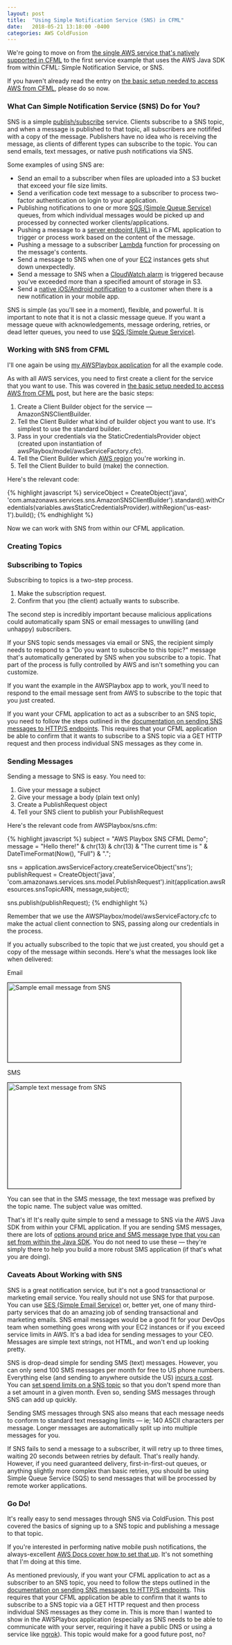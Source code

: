 ```yaml
---
layout: post
title:  "Using Simple Notification Service (SNS) in CFML"
date:   2018-05-21 13:18:00 -0400
categories: AWS ColdFusion
---
```


We're going to move on from [the single AWS service that's natively supported in CFML](/aws/coldfusion/2018/05/21/Using-Simple-Storage-Service-In-CFML.html) to the first service example that uses the AWS Java SDK from within CFML: Simple Notification Service, or SNS.

If you haven't already read the entry on [the basic setup needed to access AWS from CFML](/aws/coldfusion/2018/05/21/Basic-Setup-Needed-To-Access-AWS-From-CFML.html), please do so now.

### What Can Simple Notification Service (SNS) Do for You?

SNS is a simple [publish/subscribe](https://en.wikipedia.org/wiki/Publish–subscribe_pattern) service. Clients subscribe to a SNS topic, and when a message is published to that topic, all subscribers are notififed with a copy of the message. Publishers have no idea who is receiving the message, as clients of different types can subscribe to the topic. You can send emails, text messages, or native push notifications via SNS. 

Some examples of using SNS are:

- Send an email to a subscriber when files are uploaded into a S3 bucket that exceed your file size limits.
- Send a verification code text message to a subscriber to process two-factor authentication on login to your application.
- Publishing notifications to one or more [SQS (Simple Queue Service)](https://aws.amazon.com/sqs/) queues, from which individual messages would be picked up and processed by connected worker clients/applications.
- Pushing a message to a [server endpoint (URL)](https://docs.aws.amazon.com/sns/latest/dg/SendMessageToHttp.html) in a CFML application to trigger or process work based on the content of the message.
- Pushing a message to a subscriber [Lambda](https://aws.amazon.com/lambda/) function for processing on the message's contents.
- Send a message to SNS when one of your [EC2](https://aws.amazon.com/ec2/) instances gets shut down unexpectedly.
- Send a message to SNS when a [CloudWatch alarm](https://docs.aws.amazon.com/AmazonCloudWatch/latest/monitoring/AlarmThatSendsEmail.html) is triggered because you've exceeded more than a specified amount of storage in S3.
- Send a [native iOS/Android notification](https://docs.aws.amazon.com/sns/latest/dg/mobile-push-send.html) to a customer when there is a new notification in your mobile app.

SNS is simple (as you'll see in a moment), flexible, and powerful. It is important to note that it is not a classic message queue. If you want a message queue with acknowledgements, message ordering, retries, or dead letter queues, you need to use [SQS (Simple Queue Service)](https://aws.amazon.com/sqs/).

### Working with SNS from CFML

I'll one again be using [my AWSPlaybox application](https://github.com/brianklaas/awsPlaybox) for all the example code.

As with all AWS services, you need to first create a client for the service that you want to use. This was covered in [the basic setup needed to access AWS from CFML](/aws/coldfusion/2018/05/21/Basic-Setup-Needed-To-Access-AWS-From-CFML.html) post, but here are the basic steps:

1. Create a Client Builder object for the service &mdash; AmazonSNSClientBuilder.
2. Tell the Client Builder what kind of builder object you want to use. It's simplest to use the standard builder.
3. Pass in your credentials via the StaticCredentialsProvider object (created upon instantiation of awsPlaybox/model/awsServiceFactory.cfc).
4. Tell the Client Builder which [AWS region](https://docs.aws.amazon.com/general/latest/gr/rande.html) you're working in.
5. Tell the Client Builder to build (make) the connection.

Here's the relevant code:

{% highlight javascript %}
serviceObject = CreateObject('java', 'com.amazonaws.services.sns.AmazonSNSClientBuilder').standard().withCredentials(variables.awsStaticCredentialsProvider).withRegion('us-east-1').build();
{% endhighlight %}

Now we can work with SNS from within our CFML application.

### Creating Topics



### Subscribing to Topics

Subscribing to topics is a two-step process.

1. Make the subscription request.
2. Confirm that you (the client) actually wants to subscribe.

The second step is incredibly important because malicious applications could automatically spam SNS or email messages to unwilling (and unhappy) subscribers.

If your SNS topic sends messages via email or SNS, the recipient simply needs to respond to a "Do you want to subscribe to this topic?" message that's automatically generated by SNS when you subscribe to a topic. That part of the process is fully controlled by AWS and isn't something you can customize.  

If you want the example in the AWSPlaybox app to work, you'll need to respond to the email message sent from AWS to subscribe to the topic that you just created.

If you want your CFML application to act as a subscriber to an SNS topic, you need to follow the steps outlined in the [documentation on sending SNS messages to HTTP/S endpoints](https://docs.aws.amazon.com/sns/latest/dg/SendMessageToHttp.html). This requires that your CFML application be able to confirm that it wants to subscribe to a SNS topic via a GET HTTP request and then process individual SNS messages as they come in.

### Sending Messages

Sending a message to SNS is easy. You need to:

1. Give your message a subject
2. Give your message a body (plain text only)
3. Create a PublishRequest object
4. Tell your SNS client to publish your PublishRequest

Here's the relevant code from AWSPlaybox/sns.cfm:

{% highlight javascript %}
subject = "AWS Playbox SNS CFML Demo";
message = "Hello there!" & chr(13) & chr(13) & "The current time is " & DateTimeFormat(Now(), "Full") & ".";

sns = application.awsServiceFactory.createServiceObject('sns');
publishRequest = CreateObject('java', 'com.amazonaws.services.sns.model.PublishRequest').init(application.awsResources.snsTopicARN, message,subject);

sns.publish(publishRequest);
{% endhighlight %}

Remember that we use the AWSPlaybox/model/awsServiceFactory.cfc to make the actual client connection to SNS, passing along our credentials in the process.

If you actually subscribed to the topic that we just created, you should get a copy of the message within seconds. Here's what the messages look like when delivered:

Email

<img src="/assets/postImages/sampleSNSEmail.png" align="center" width="400" height="183" border="1" alt="Sample email message from SNS" />

SMS

<img src="/assets/postImages/sampleSNSText.png" align="center" width="400" height="244" border="1" alt="Sample text message from SNS" />

You can see that in the SMS message, the text message was prefixed by the topic name. The subject value was omitted.

That's it! It's really quite simple to send a message to SNS via the AWS Java SDK from within your CFML application. If you are sending SMS messages, there are lots of [options around price and SMS message type that you can set from within the Java SDK](https://docs.aws.amazon.com/sns/latest/dg/sms_publish-to-phone.html). You do not need to use these &mdash; they're simply there to help you build a more robust SMS application (if that's what you are doing).

### Caveats About Working with SNS

SNS is a great notification service, but it's not a good transactional or marketing email service. You really should not use SNS for that purpose. You can use [SES (Simple Email Service)](https://aws.amazon.com/ses/) or, better yet, one of many third-party services that do an amazing job of sending transactional and marketing emails. SNS email messages would be a good fit for your DevOps team when something goes wrong with your EC2 instances or if you exceed service limits in AWS. It's a bad idea for sending messages to your CEO. Messages are simple text strings, not HTML, and won't end up looking pretty.

SNS is drop-dead simple for sending SMS (text) messages. However, you can only send 100 SMS messages per month for free to US phone numbers. Everything else (and sending to anywhere outside the US) [incurs a cost](https://aws.amazon.com/sns/sms-pricing/). You can [set spend limits on a SNS topic](https://docs.aws.amazon.com/sns/latest/dg/sms_preferences.html) so that you don't spend more than a set amount in a given month. Even so, sending SMS messages through SNS can add up quickly.

Sending SMS messages through SNS also means that each message needs to conform to standard text messaging limits &mdash; ie; 140 ASCII characters per message. Longer messages are automatically split up into multiple messages for you.

If SNS fails to send a message to a subscriber, it will retry up to three times, waiting 20 seconds between retries by default. That's really handy. However, if you need guaranteed delivery, first-in-first-out queues, or anything slightly more complex than basic retries, you should be using Simple Queue Service (SQS) to send messages that will be processed by remote worker applications.

### Go Do!

It's really easy to send messages through SNS via ColdFusion. This post covered the basics of signing up to a SNS topic and publishing a message to that topic.

If you're interested in performing native mobile push notifications, the always-excellent [AWS Docs cover how to set that up](https://docs.aws.amazon.com/sns/latest/dg/SNSMobilePush.html). It's not something that I'm doing at this time.

As mentioned previously, if you want your CFML application to act as a subscriber to an SNS topic, you need to follow the steps outlined in the [documentation on sending SNS messages to HTTP/S endpoints](https://docs.aws.amazon.com/sns/latest/dg/SendMessageToHttp.html). This requires that your CFML application be able to confirm that it wants to subscribe to a SNS topic via a GET HTTP request and then process individual SNS messages as they come in. This is more than I wanted to show in the AWSPlaybox application (especially as SNS needs to be able to communicate with your server, requiring it have a public DNS or using a service like [ngrok](https://ngrok.com)). This topic would make for a good future post, no?